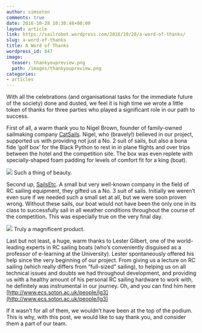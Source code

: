 ```yaml
---
author: simsoton
comments: true
date: 2016-10-28 10:30:48+00:00
layout: article
link: https://sailrobot.wordpress.com/2016/10/28/a-word-of-thanks/
slug: a-word-of-thanks
title: A Word of Thanks
wordpress_id: 847
image:
  teaser: thankyoupreview.png
  path: /images/thankyoupreview.png
categories:
- articles
---
```


With all the celebrations (and organisational tasks for the immediate future of the society) done and dusted, we feel it is high time we wrote a little token of thanks for three parties who played a significant role in our path to success.

First of all, a warm thank you to Nigel Brown, founder of family-owned sailmaking company [CatSails](http://www.catsails.co.uk). Nigel, who (bravely!) believed in our project, supported us with providing not just a No. 2 suit of sails, but also a bona fide ‘golf box’ for the Black Python to rest in in plane flights and over trips between the hotel and the competition site. The box was even replete with specially-shaped foam padding for levels of comfort fit for a king (boat).

![](https://sailrobot.files.wordpress.com/2016/10/copy-of-20160906_143042.jpg) Such a thing of beauty.

Second up, [SailsEtc](http://www.sailsetc2.com/). A small but very well-known company in the field of RC sailing equipment, they gifted us a No. 3 suit of sails. Initially we weren’t even sure if we needed such a small set at all, but we were soon proven wrong. Without these sails, our boat would not have been the only one in its class to successfully sail in all weather conditions throughout the course of the competition. This was especially true on the very final day.

![](https://sailrobot.files.wordpress.com/2016/10/catsails.png) Truly a magnificent product.

Last but not least, a huge, warm thanks to Lester Gilbert, one of the world-leading experts in RC sailing boats (who’s conveniently disguised as a professor of e-learning at the University). Lester spontaneously offered his help since the very beginning of our project. From giving us a lecture on RC sailing (which really differs from “full-sized” sailing), to helping us on all technical issues and doubts we had throughout development, and providing us with a healthy amount of his personal RC sailing hardware to work with, he definitely was instrumental in our journey. Oh, and you can find him here [http://www.ecs.soton.ac.uk/people/lg3](http://www.ecs.soton.ac.uk/people/lg3)

If it wasn’t for all of them, we wouldn’t have been at the top of the podium. This is why, with this post, we would like to say thank you, and consider them a part of our team.
